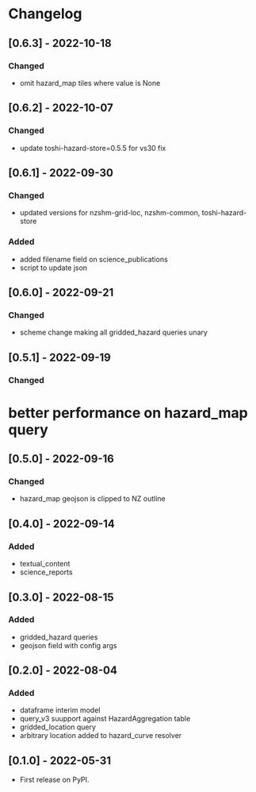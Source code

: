 # Changelog

## [0.6.3] - 2022-10-18
### Changed
 - omit hazard_map tiles where value is None

## [0.6.2] - 2022-10-07
### Changed
 - update toshi-hazard-store=0.5.5 for vs30 fix

## [0.6.1] - 2022-09-30
### Changed
 - updated versions for nzshm-grid-loc, nzshm-common, toshi-hazard-store
### Added
 - added filename field on science_publications
 - script to update json

## [0.6.0] - 2022-09-21

### Changed
 - scheme change making all gridded_hazard queries unary

## [0.5.1] - 2022-09-19
### Changed
 # better performance on hazard_map query

## [0.5.0] - 2022-09-16
### Changed
 * hazard_map geojson is clipped to NZ outline

## [0.4.0] - 2022-09-14
### Added
 * textual_content
 * science_reports

## [0.3.0] - 2022-08-15
### Added
 * gridded_hazard queries
 * geojson field with config args

## [0.2.0] - 2022-08-04
### Added
 * dataframe interim model
 * query_v3 suupport against HazardAggregation table
 * gridded_location query
 * arbitrary location added to hazard_curve resolver

## [0.1.0] - 2022-05-31

* First release on PyPI.
